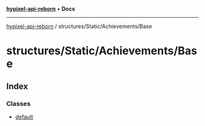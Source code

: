 [**hypixel-api-reborn**](../../../../README.md) • **Docs**

***

[hypixel-api-reborn](../../../../modules.md) / structures/Static/Achievements/Base

# structures/Static/Achievements/Base

## Index

### Classes

- [default](classes/default.md)
